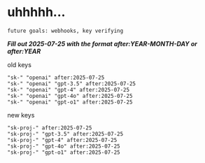 # uhhhhh...

`future goals: webhooks, key verifying`



***Fill out 2025-07-25 with the format after:YEAR-MONTH-DAY or after:YEAR***

old keys
```
"sk-" "openai" after:2025-07-25
"sk-" "openai" "gpt-3.5" after:2025-07-25
"sk-" "openai" "gpt-4" after:2025-07-25
"sk-" "openai" "gpt-4o" after:2025-07-25
"sk-" "openai" "gpt-o1" after:2025-07-25
```

new keys
```
"sk-proj-" after:2025-07-25
"sk-proj-" "gpt-3.5" after:2025-07-25
"sk-proj-" "gpt-4" after:2025-07-25
"sk-proj-" "gpt-4o" after:2025-07-25
"sk-proj-" "gpt-o1" after:2025-07-25
```

